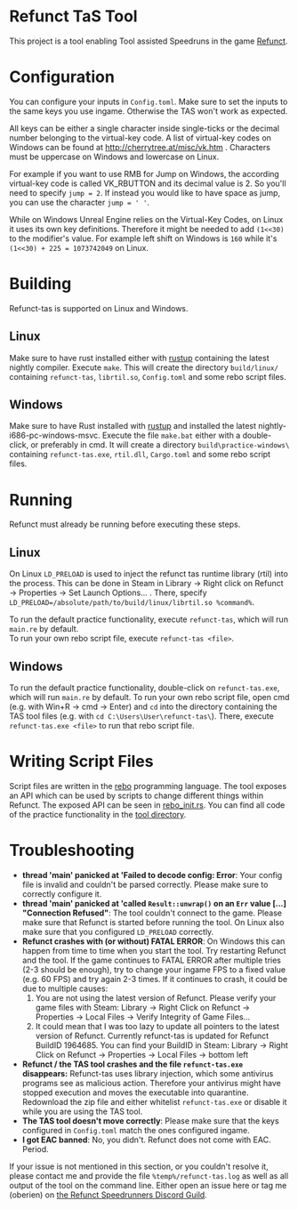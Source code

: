 # Refunct TaS Tool

This project is a tool enabling Tool assisted Speedruns in the game
[Refunct](http://refunctgame.com/).

# Configuration

You can configure your inputs in `Config.toml`.
Make sure to set the inputs to the same keys you use ingame.
Otherwise the TAS won't work as expected.

All keys can be either a single character inside single-ticks or the decimal
number belonging to the virtual-key code.
A list of virtual-key codes on Windows can be found at
http://cherrytree.at/misc/vk.htm .
Characters must be uppercase on Windows and lowercase on Linux.

For example if you want to use RMB for Jump on Windows, the according virtual-key
code is called VK_RBUTTON and its decimal value is 2. So you'll need to specify
`jump = 2`.
If instead you would like to have space as jump, you can use the character
`jump = ' '`.

While on Windows Unreal Engine relies on the Virtual-Key Codes, on Linux it uses
its own key definitions.
Therefore it might be needed to add `(1<<30)` to the modifier's value.
For example left shift on Windows is `160` while it's
`(1<<30) + 225 = 1073742049` on Linux.

# Building

Refunct-tas is supported on Linux and Windows.

## Linux

Make sure to have rust installed either with [rustup](https://www.rustup.rs/)
containing the latest nightly compiler.
Execute `make`.
This will create the directory `build/linux/` containing `refunct-tas`,
`librtil.so`, `Config.toml` and some rebo script files.

## Windows

Make sure to have Rust installed with [rustup](https://www.rustup.rs/) and
installed the latest nightly-i686-pc-windows-msvc.
Execute the file `make.bat` either with a double-click, or preferably in cmd.
It will create a directory `build\practice-windows\ ` containing `refunct-tas.exe`,
`rtil.dll`, `Cargo.toml` and some rebo script files.

# Running

Refunct must already be running before executing these steps.

## Linux

On Linux `LD_PRELOAD` is used to inject the refunct tas runtime library (rtil)
into the process.
This can be done in Steam in Library → Right click on Refunct → Properties →
Set Launch Options... .
There, specify `LD_PRELOAD=/absolute/path/to/build/linux/librtil.so %command%`.

To run the default practice functionality, execute `refunct-tas`, which will run
`main.re` by default.  
To run your own rebo script file, execute `refunct-tas <file>`.

## Windows

To run the default practice functionality, double-click on `refunct-tas.exe`, which
will run `main.re` by default.
To run your own rebo script file, open cmd (e.g. with Win+R → cmd → Enter) and `cd` into
the directory containing the TAS tool files (e.g. with `cd C:\Users\User\refunct-tas\`).
There, execute `refunct-tas.exe <file>` to run that rebo script file.

# Writing Script Files

Script files are written in the [rebo](https://github.com/oberien/rebo#readme) programming language.
The tool exposes an API which can be used by scripts to change different things within Refunct.
The exposed API can be seen in [rebo_init.rs](/rtil/src/threads/rebo/rebo_init.rs).
You can find all code of the practice functionality in the [tool directory](tool/).

# Troubleshooting

* **thread 'main' panicked at 'Failed to decode config: Error**:
  Your config file is invalid and couldn't be parsed correctly.
  Please make sure to correctly configure it.
* **thread 'main' panicked at 'called `Result::unwrap()` on an `Err` value [...] "Connection Refused"**:
  The tool couldn't connect to the game.
  Please make sure that Refunct is started before running the tool.
  On Linux also make sure that you configured `LD_PRELOAD` correctly.
* **Refunct crashes with (or without) FATAL ERROR**:
  On Windows this can happen from time to time when you start the tool.
  Try restarting Refunct and the tool.
  If the game continues to FATAL ERROR after multiple tries (2-3 should be enough),
  try to change your ingame FPS to a fixed value (e.g. 60 FPS) and try again 2-3 times.
  If it continues to crash, it could be due to multiple causes:
    1. You are not using the latest version of Refunct.
        Please verify your game files with Steam: Library → Right Click on Refunct →
        Properties → Local Files → Verify Integrity of Game Files...
    1. It could mean that I was too lazy to update all pointers to the latest version
        of Refunct.
        Currently refunct-tas is updated for Refunct BuildID 1964685.
        You can find your BuildID in Steam: Library → Right Click on Refunct →
        Properties → Local Files → bottom left
* **Refunct / the TAS tool crashes and the file `refunct-tas.exe` disappears:**
  Refunct-tas uses library injection, which some antivirus programs see as malicious
  action.
  Therefore your antivirus might have stopped execution and moves the executable
  into quarantine.
  Redownload the zip file and either whitelist `refunct-tas.exe` or disable it
  while you are using the TAS tool.
* **The TAS tool doesn't move correctly**:
  Please make sure that the keys configured in `Config.toml` match the ones
  configured ingame.
* **I got EAC banned**:
  No, you didn't. Refunct does not come with EAC. Period.

If your issue is not mentioned in this section, or you couldn't resolve it,
please contact me and provide the file `%temp%/refunct-tas.log` as well as all
output of the tool on the command line.
Either open an issue here or tag me (oberien) on
[the Refunct Speedrunners Discord Guild](https://discord.gg/Df8pHA7).
